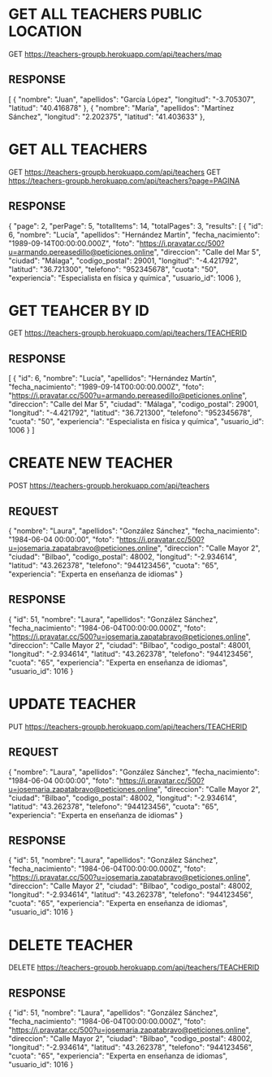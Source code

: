 # GET ALL TEACHERS PUBLIC LOCATION
GET https://teachers-groupb.herokuapp.com/api/teachers/map

## RESPONSE
[
  {
    "nombre": "Juan",
    "apellidos": "García López",
    "longitud": "-3.705307",
    "latitud": "40.416878"
  },
  {
    "nombre": "María",
    "apellidos": "Martínez Sánchez",
    "longitud": "2.202375",
    "latitud": "41.403633"
  },

# GET ALL TEACHERS

GET https://teachers-groupb.herokuapp.com/api/teachers
GET https://teachers-groupb.herokuapp.com/api/teachers?page=PAGINA

## RESPONSE 
{
  "page": 2,
  "perPage": 5,
  "totalItems": 14,
  "totalPages": 3,
  "results": [
    {
      "id": 6,
      "nombre": "Lucía",
      "apellidos": "Hernández Martín",
      "fecha_nacimiento": "1989-09-14T00:00:00.000Z",
      "foto": "https://i.pravatar.cc/500?u=armando.pereasedillo@peticiones.online",
      "direccion": "Calle del Mar 5",
      "ciudad": "Málaga",
      "codigo_postal": 29001,
      "longitud": "-4.421792",
      "latitud": "36.721300",
      "telefono": "952345678",
      "cuota": "50",
      "experiencia": "Especialista en física y química",
      "usuario_id": 1006
    },
    
 # GET TEAHCER BY ID
    
 GET https://teachers-groupb.herokuapp.com/api/teachers/TEACHERID
 
 ## RESPONSE
 
[
  {
    "id": 6,
    "nombre": "Lucía",
    "apellidos": "Hernández Martín",
    "fecha_nacimiento": "1989-09-14T00:00:00.000Z",
    "foto": "https://i.pravatar.cc/500?u=armando.pereasedillo@peticiones.online",
    "direccion": "Calle del Mar 5",
    "ciudad": "Málaga",
    "codigo_postal": 29001,
    "longitud": "-4.421792",
    "latitud": "36.721300",
    "telefono": "952345678",
    "cuota": "50",
    "experiencia": "Especialista en física y química",
    "usuario_id": 1006
  }
]

# CREATE NEW TEACHER

POST https://teachers-groupb.herokuapp.com/api/teachers

## REQUEST

{
    "nombre": "Laura",
    "apellidos": "González Sánchez",
    "fecha_nacimiento": "1984-06-04 00:00:00",
    "foto": "https://i.pravatar.cc/500?u=josemaria.zapatabravo@peticiones.online",
    "direccion": "Calle Mayor 2",
    "ciudad": "Bilbao",
    "codigo_postal": 48002,
    "longitud": "-2.934614",
    "latitud": "43.262378",
    "telefono": "944123456",
    "cuota": "65",
    "experiencia": "Experta en enseñanza de idiomas"
}

## RESPONSE 


{
  "id": 51,
  "nombre": "Laura",
  "apellidos": "González Sánchez",
  "fecha_nacimiento": "1984-06-04T00:00:00.000Z",
  "foto": "https://i.pravatar.cc/500?u=josemaria.zapatabravo@peticiones.online",
  "direccion": "Calle Mayor 2",
  "ciudad": "Bilbao",
  "codigo_postal": 48001,
  "longitud": "-2.934614",
  "latitud": "43.262378",
  "telefono": "944123456",
  "cuota": "65",
  "experiencia": "Experta en enseñanza de idiomas",
  "usuario_id": 1016
}
 
 # UPDATE TEACHER
 
 PUT https://teachers-groupb.herokuapp.com/api/teachers/TEACHERID
 
 ## REQUEST
 
{
    "nombre": "Laura",
    "apellidos": "González Sánchez",
    "fecha_nacimiento": "1984-06-04 00:00:00",
    "foto": "https://i.pravatar.cc/500?u=josemaria.zapatabravo@peticiones.online",
    "direccion": "Calle Mayor 2",
    "ciudad": "Bilbao",
    "codigo_postal": 48002,
    "longitud": "-2.934614",
    "latitud": "43.262378",
    "telefono": "944123456",
    "cuota": "65",
    "experiencia": "Experta en enseñanza de idiomas"
}

## RESPONSE 

{
  "id": 51,
  "nombre": "Laura",
  "apellidos": "González Sánchez",
  "fecha_nacimiento": "1984-06-04T00:00:00.000Z",
  "foto": "https://i.pravatar.cc/500?u=josemaria.zapatabravo@peticiones.online",
  "direccion": "Calle Mayor 2",
  "ciudad": "Bilbao",
  "codigo_postal": 48002,
  "longitud": "-2.934614",
  "latitud": "43.262378",
  "telefono": "944123456",
  "cuota": "65",
  "experiencia": "Experta en enseñanza de idiomas",
  "usuario_id": 1016
}

# DELETE TEACHER

DELETE https://teachers-groupb.herokuapp.com/api/teachers/TEACHERID
 
 ## RESPONSE 

{
  "id": 51,
  "nombre": "Laura",
  "apellidos": "González Sánchez",
  "fecha_nacimiento": "1984-06-04T00:00:00.000Z",
  "foto": "https://i.pravatar.cc/500?u=josemaria.zapatabravo@peticiones.online",
  "direccion": "Calle Mayor 2",
  "ciudad": "Bilbao",
  "codigo_postal": 48002,
  "longitud": "-2.934614",
  "latitud": "43.262378",
  "telefono": "944123456",
  "cuota": "65",
  "experiencia": "Experta en enseñanza de idiomas",
  "usuario_id": 1016
}
